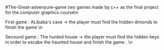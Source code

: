 #The-Great-advenyure-game 
two games made by c++  as the final project for the computer graphics course\n

First game : 
ALibaba's cave -> the player must find the hidden dimonds to finish the game \n

Secound game :
The hunted house -> the player must find the hidden keys in order to escabe the haunted house and finish the game  . \n 
